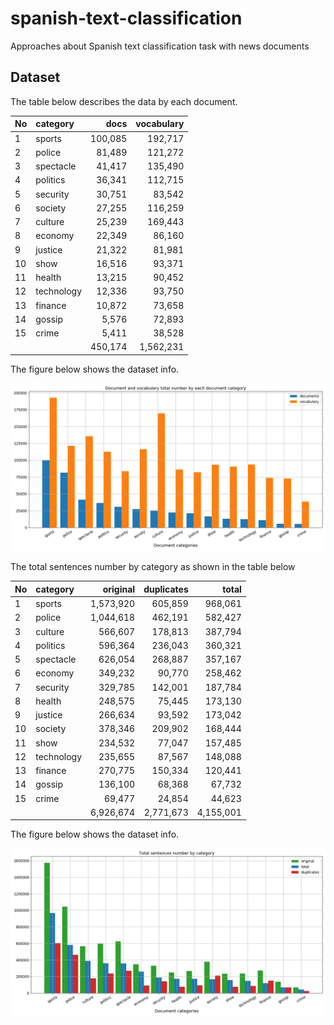 # spanish-text-classification
Approaches about Spanish text classification task with news documents

## Dataset

The table below describes the data by each document.

No  |  category  |  docs   | vocabulary
:---|    :---    |    ---: |    ---:
1   | sports     | 100,085 | 192,717
2   | police     | 81,489  | 121,272
3   | spectacle  | 41,417  | 135,490
4   | politics   | 36,341  | 112,715
5   | security   | 30,751  | 83,542
6   | society    | 27,255  | 116,259
7   | culture    | 25,239  | 169,443
8   | economy    | 22,349  | 86,160
9   | justice    | 21,322  | 81,981
10  | show       | 16,516  | 93,371
11  | health     | 13,215  | 90,452
12  | technology | 12,336  | 93,750
13  | finance    | 10,872  | 73,658
14  | gossip     | 5,576   | 72,893
15  | crime      | 5,411   | 38,528
|   |            | 450,174 |1,562,231


The figure below shows the dataset info.

![dataset description](/img/categories.png)

The total sentences number by category as shown in the table below

No  | category   | original  | duplicates | total
:---|   :---     |      ---: |      ---:  |    ---:
1   | sports     | 1,573,920 | 605,859    | 968,061
2   | police     | 1,044,618 | 462,191    | 582,427
3   | culture    | 566,607   | 178,813    | 387,794
4   | politics   | 596,364   | 236,043    | 360,321
5   | spectacle  | 626,054   | 268,887    | 357,167
6   | economy    | 349,232   | 90,770     | 258,462
7   | security   | 329,785   | 142,001    | 187,784
8   | health     | 248,575   | 75,445     | 173,130
9   | justice    | 266,634   | 93,592     | 173,042
10  | society    | 378,346   | 209,902    | 168,444
11  | show       | 234,532   | 77,047     | 157,485
12  | technology | 235,655   | 87,567     | 148,088
13  | finance    | 270,775   | 150,334    | 120,441
14  | gossip     | 136,100   | 68,368     | 67,732
15  | crime      | 69,477    | 24,854     | 44,623
 | | | 6,926,674 | 2,771,673  | 4,155,001

The figure below shows the dataset info.

![dataset description](/img/sentences.png)
